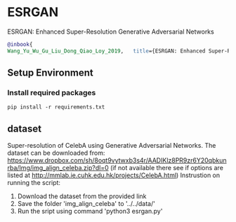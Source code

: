 # ESRGAN
ESRGAN: Enhanced Super-Resolution Generative Adversarial Networks
```bib
@inbook{
Wang_Yu_Wu_Gu_Liu_Dong_Qiao_Loy_2019,   title={ESRGAN: Enhanced Super-Resolution Generative Adversarial Networks},  url={http://dx.doi.org/10.1007/978-3-030-11021-5_5},  DOI={10.1007/978-3-030-11021-5_5},  booktitle={Lecture Notes in Computer Science,Computer Vision – ECCV 2018 Workshops},  author={Wang, Xintao and Yu, Ke and Wu, Shixiang and Gu, Jinjin and Liu, Yihao and Dong, Chao and Qiao, Yu and Loy, Chen Change},  year={2019},  month={Jan},  pages={63–79},  language={en-US}  }
```
## Setup Environment
### Install required packages 
```shell
pip install -r requirements.txt
```
## dataset

Super-resolution of CelebA using Generative Adversarial Networks.
The dataset can be downloaded from: https://www.dropbox.com/sh/8oqt9vytwxb3s4r/AADIKlz8PR9zr6Y20qbkunrba/Img/img_align_celeba.zip?dl=0
(if not available there see if options are listed at http://mmlab.ie.cuhk.edu.hk/projects/CelebA.html)
Instrustion on running the script:
1. Download the dataset from the provided link
2. Save the folder 'img_align_celeba' to '../../data/'
4. Run the sript using command 'python3 esrgan.py'


